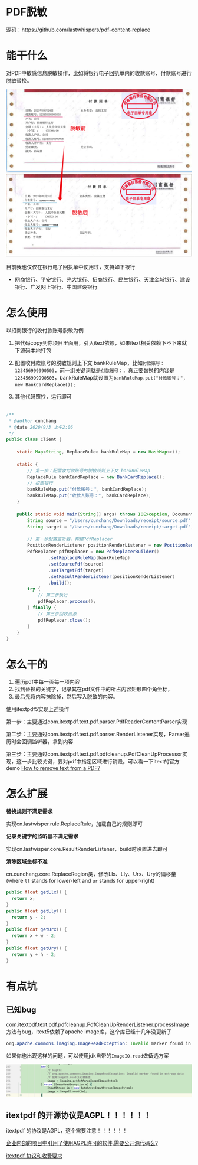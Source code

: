 # PDF脱敏

源码：https://github.com/lastwhispers/pdf-content-replace



# 能干什么

对PDF中敏感信息脱敏操作，比如将银行电子回执单内的收款账号、付款账号进行脱敏替换。

<img src="asset/pdf.png" alt="pdf" style="zoom: 50%;" />

目前我也仅仅在银行电子回执单中使用过，支持如下银行

- 网商银行、平安银行、光大银行、招商银行、民生银行、天津金城银行、建设银行、广发网上银行、中国建设银行

# 怎么使用

以招商银行的收付款账号脱敏为例

1. 把代码copy到你项目里面用，引入itext依赖，如果itext相关依赖下不下来就下源码本地打包

2. 配置收付款账号的脱敏规则上下文 bankRuleMap，比如`付款账号：123456999990503`，前一组关键词就是`付款账号：`，真正要替换的内容是`123456999990503`，bankRuleMap就设置为`bankRuleMap.put("付款账号：", new BankCardReplace());`
3. 其他代码照抄，运行即可

```java

/**
 * @author cunchang
 * @date 2020/9/3 上午2:06
 */
public class Client {

    static Map<String, ReplaceRule> bankRuleMap = new HashMap<>();

    static {
      	// 第一步：配置收付款账号的脱敏规则上下文 bankRuleMap
        ReplaceRule bankCardReplace = new BankCardReplace();
        // 招商银行
        bankRuleMap.put("付款账号：", bankCardReplace);
        bankRuleMap.put("收款人账号：", bankCardReplace);
    }

    public static void main(String[] args) throws IOException, DocumentException {
        String source = "/Users/cunchang/Downloads/receipt/source.pdf";
        String target = "/Users/cunchang/Downloads/receipt/target.pdf";

        // 第一步配置监听器，构建PdfReplacer
        PositionRenderListener positionRenderListener = new PositionRenderListener(bankRuleMap.keySet());
        PdfReplacer pdfReplacer = new PdfReplacerBuilder()
                .setReplaceRuleMap(bankRuleMap)
                .setSourcePdf(source)
                .setTargetPdf(target)
                .setResultRenderListener(positionRenderListener)
                .build();
        try {
            // 第二步执行
            pdfReplacer.process();
        } finally {
            // 第三步回收资源
            pdfReplacer.close();
        }
    }
}
```

# 怎么干的

1. 遍历pdf中每一页每一项内容
2. 找到替换的关键字，记录其在pdf文件中的所占内容矩形四个角坐标，
3. 最后先将内容抹除掉，然后写入脱敏的内容。

使用itextpdf5实现上述操作

第一步：主要通过com.itextpdf.text.pdf.parser.PdfReaderContentParser实现

第二步：主要通过com.itextpdf.text.pdf.parser.RenderListener实现，Parser遍历时会回调监听器，拿到内容

第三步：主要通过com.itextpdf.text.pdf.pdfcleanup.PdfCleanUpProcessor实现，这一步比较关键，要对pdf中指定区域进行销毁。可以看一下itext的官方demo [How to remove text from a PDF?](https://kb.itextpdf.com/home/it7kb/faq/how-to-remove-text-from-a-pdf)



# 怎么扩展

**替换规则不满足需求**

实现cn.lastwisper.rule.ReplaceRule，加载自己的规则即可

**记录关键字的监听器不满足需求**

实现cn.lastwisper.core.ResultRenderListener，build时设置进去即可

**清除区域坐标不准**

cn.cunchang.core.ReplaceRegion类，修改Llx、Lly、Urx、Ury的偏移量(where `ll` stands for lower-left and `ur` stands for upper-right)

```java
public float getLlx() {
  return x;
}
public float getLly() {
  return y - 2;
}
public float getUrx() {
  return x + w - 2;
}
public float getUry() {
  return y + h - 2;
}
```

# 有点坑



## 已知bug

com.itextpdf.text.pdf.pdfcleanup.PdfCleanUpRenderListener.processImage方法有bug，itext5依赖了apache image库，这个库已经十几年没更新了

```java
org.apache.commons.imaging.ImageReadException: Invalid marker found in entropy data
```

如果你也出现这样的问题，可以使用jdk自带的`ImageIO.read`做备选方案

![image-20211016152510413](asset/image-20211016152510413.png)



## itextpdf 的开源协议是AGPL！！！！！！

itextpdf 的协议是AGPL，这个需要注意！！！！！！

[企业内部的项目中引用了使用AGPL许可的软件,需要公开源代码么?](https://www.zhihu.com/question/20197892)

[itextpdf 协议和收费要求](https://kb.itextpdf.com/home/it5kb/faq/is-itext-java-library-free-of-charge-or-are-there-any-fees-to-be-paid)











